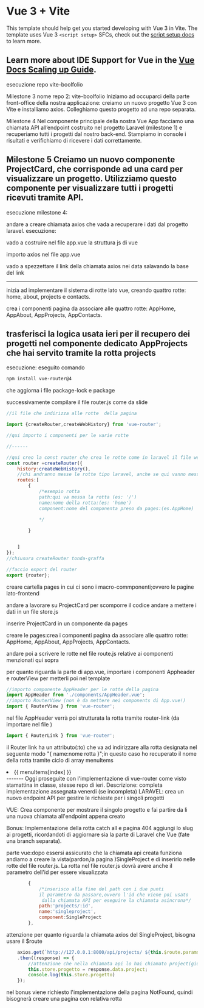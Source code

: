 # Vue 3 + Vite

This template should help get you started developing with Vue 3 in Vite. The template uses Vue 3 `<script setup>` SFCs, check out the [script setup docs](https://v3.vuejs.org/api/sfc-script-setup.html#sfc-script-setup) to learn more.

Learn more about IDE Support for Vue in the [Vue Docs Scaling up Guide](https://vuejs.org/guide/scaling-up/tooling.html#ide-support).
----
esecuzione repo vite-boolfolio

Milestone 3 nome repo 2: vite-boolfolio
Iniziamo ad occuparci della parte front-office della nostra applicazione: creiamo un nuovo progetto Vue 3 con Vite e installiamo axios. Colleghiamo questo progetto ad una repo separata.

Milestone 4
Nel componente principale della nostra Vue App facciamo una chiamata API all’endpoint costruito nel progetto Laravel (milestone 1) e recuperiamo tutti i progetti dal nostro back-end. Stampiamo in console i risultati e verifichiamo di ricevere i dati correttamente.

Milestone 5
Creiamo un nuovo componente ProjectCard, che corrisponde ad una card per visualizzare un progetto. Utilizziamo questo componente per visualizzare tutti i progetti ricevuti tramite API.
----
esecuzione milestone 4:

andare a creare chiamata axios che vada a recuperare i dati dal progetto laravel.
esecuzione:

vado a costruire nel file app.vue la struttura js di vue 

importo axios nel file app.vue

vado a spezzettare il link della chiamata axios nei data salavando la base del link 

-------------

inizia ad implementare il sistema di rotte lato vue, creando quattro rotte: home,  about, projects e contacts.

crea i componenti pagina da associare alle quattro rotte: AppHome, AppAbout, AppProjects, AppContacts.

trasferisci la logica usata ieri per il recupero dei progetti nel componente dedicato AppProjects che hai servito tramite la rotta projects
----

esecuzione:
eseguito comando 
```bash
npm install vue-router@4
```
che aggiorna i file package-lock e package

successivamente compilare il file router.js come da slide
```javascript
//il file che indirizza alle rotte  della pagina

import {createRouter,createWebHistory} from 'vue-router';

//qui importo i componenti per le varie rotte

//------

//qui creo la const router che crea le rotte come in laravel il file web.php
const router =createRouter({
    history:createWebHistory(),
    //chi andranno messe le rotte tipo laravel, anche se qui vanno messe in forma d'oggetto
    routes:[
        {
            /*esempio rotta 
            path:qui va messa la rotta (es: '/')
            name:nome della rotta:(es: 'home')
            component:nome del componenta preso da pages:(es.AppHome)
            
            */

        }


    ]
});
//chiusura createRouter tonda-graffa

//faccio export del router
export {router};

```
creare cartella pages in cui ci sono i macro-commponenti;ovvero le pagine lato-frontend

andare a lavorare su ProjectCard per scomporre il codice 
andare a mettere i dati in un file store.js

inserire ProjectCard in un componente da pages

creare le pages:crea i componenti pagina da associare alle quattro rotte: AppHome, AppAbout, AppProjects, AppContacts.

andare poi a scrivere le rotte nel file route.js relative ai componenti menzionati qui sopra 

per quanto riguarda la parte di app.vue, importare i componenti Appheader e routerView per metterli poi nel template

```javascript
//importo componente AppHeader per le rotte della pagina
import AppHeader from './components/AppHeader.vue';
//importo RouterView (non è da mettere nei components di App.vue!)
import { RouterView } from 'vue-router';


```
<template>
  <AppHeader></AppHeader>
  <router-view></router-view>

</template>

nel file AppHeader verrà poi strutturata la rotta tramite router-link (da importare nel file )

```javascript
import { RouterLink } from 'vue-router';

```
il Router link ha un attributo(:to) che va ad indirizzare alla rotta designata nel seguente modo 
"{ name:nome rotta }";in questo caso ho recuperato il nome della rotta tramite ciclo di array menuItems
<li v-for="(item, index) in menuItems" :key="index">
    <!-- invece che il tag anchor uso router link per indirizzare alle pagine -->
    <router-link :to="{ name:menuItems[index] }" class="nav-link">
    {{ menuItems[index] }}</router-link>
</li>
-------
Oggi proseguite con l'implementazione di vue-router come visto stamattina in classe, stesse repo di ieri.
Descrizione:
completa implementazione assegnata venerdi (se incompleta)
LARAVEL: crea un nuovo endpoint API per gestire le richieste per i singoli progetti

VUE: Crea componente per mostrare il singolo progetto e fai partire da li una nuova chiamata all'endpoint appena creato

Bonus:
Implementazione della rotta catch all e pagina 404
aggiungi lo slug ai progetti, ricordandoti di aggiornare sia la parte di Laravel  che Vue (fate una branch separata).

parte vue:dopo essersi assicurato che la chiamata api creata funziona andiamo a creare la vista(pardon,la pagina )SingleProject e di inserirlo nelle rotte del file router.js.
La rotta nel file router.js dovrà avere anche il parametro dell'id per essere visualizzata 
```javascript
        {   
            /*inserisco alla fine del path con i due punti 
            il parametro da passare,ovvero l'id che viene poi usato
             dalla chiamata API per eseguire la chiamata asincrona*/
            path:'projects/:id',
            name:'singleproject',
            component:SingleProject
        },
```
attenzione per quanto riguarda la chiamata axios del SingleProject, bisogna usare il $route

```javascript
    axios.get(`http://127.0.0.1:8000/api/projects/ ${this.$route.params.id}`)
    .then((response) => {
        //attenzione che nella chiamata api lo hai chiamato project(giustamente perché è singolo!
        this.store.progetto = response.data.project;
        console.log(this.store.progetto)
    });

```

nel bonus viene richiesto l'implementazione della pagina NotFound, quindi bisognerà creare 
una pagina con relativa rotta
